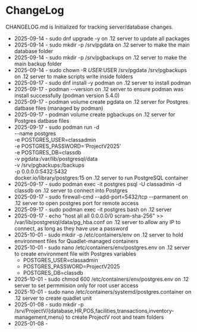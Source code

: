 # ChangeLog

CHANGELOG.md is Initialized for tracking server/database changes.
- 2025-09-14 - sudo dnf upgrade -y on .12 server to update all packages
- 2025-09-14 - sudo mkdir -p /srv/pgdata on .12 server to make the main database folder
- 2025-09-14 - sudo mkdir -p /srv/pgbackups on .12 server to make the main backup folder
- 2025-09-14 - sudo chown -R $USER:$USER /srv/pgdata /srv/pgbackups on .12 server to make scripts write inside folders
- 2025-09-17 - sudo dnf install -y podman on .12 server to install podman
- 2025-09-17 - podman --version on .12 server to ensure podman was install successfully (podman version 5.4.0)
- 2025-09-17 - podman volume create pgdata on .12 server for Postgres datbase files (managed by podman)
- 2025-09-17 - podman volume create pgbackups on .12 server for Postgres datbase files
- 2025-09-17 - sudo podman run -d \
  --name postgres \
  -e POSTGRES_USER=classadmin \
  -e POSTGRES_PASSWORD='ProjectV2025' \
  -e POSTGRES_DB=classdb \
  -v pgdata:/var/lib/postgresql/data \
  -v /srv/pgbackups:/backups \
  -p 0.0.0.0:5432:5432 \
  docker.io/library/postgres:15 on .12 server to run PostgreSQL container
- 2025-09-17 - sudo podman exec -it postgres psql -U classadmin -d classdb on .12 server to connect into Postgres
- 2025-09-17 - sudo firewall-cmd --add-port=5432/tcp --parmanent on .12 server to open postgres port for remote access
- 2025-09-17 - sudo podman exec -it postgres bash on .12 server
- 2025-09-17 - echo "host all all 0.0.0.0/0 scram-sha-256" >> /var/lib/postgresql/data/pg_hba.conf on .12 server to allow any IP to connect, as long as they have use a password
- 2025-10-01 - sudo mkdir -p /etc/containers/env on .12 server to hold environment files for Quadlet-managed containers
- 2025-10-01 - sudo nano /etc/containers/env/postgres.env on .12 server to create environment file with Postgres variables
  - POSTGRES_USER=classadmin
  - POSTGRES_PASSWORD=ProjectV2025
  - POSTGRES_DB=classdb
- 2025-10-01 - sudo chmod 600 /etc/containers/env/postgres.env on .12 server to set permmision only for root user access
- 2025-10-01 - sudo nano /etc/containers/systemd/postgres.container on .12 server to create quadlet unit
- 2025-01-08 - sudo mkdir -p /srv/ProjectV/{database,HR,POS,facilities,transactions,inventory-management,menu} to create ProjectV root and team folders
- 2025-01-08 - 


  
